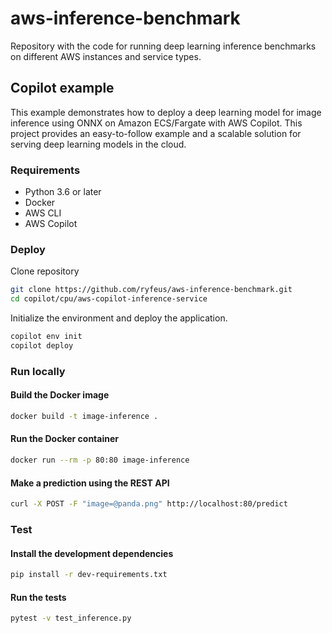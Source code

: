 # aws-inference-benchmark
Repository with the code for running deep learning inference benchmarks on different AWS instances and service types.

## Copilot example

This example demonstrates how to deploy a deep learning model for image inference using ONNX on Amazon ECS/Fargate with AWS Copilot. This project provides an easy-to-follow example and a scalable solution for serving deep learning models in the cloud.

### Requirements

- Python 3.6 or later
- Docker
- AWS CLI
- AWS Copilot

### Deploy

Clone repository
```bash
git clone https://github.com/ryfeus/aws-inference-benchmark.git
cd copilot/cpu/aws-copilot-inference-service
```

Initialize the environment and deploy the application.

```bash
copilot env init
copilot deploy
```

### Run locally

#### Build the Docker image

```bash
docker build -t image-inference .
```

#### Run the Docker container

```bash
docker run --rm -p 80:80 image-inference
```

#### Make a prediction using the REST API

```bash
curl -X POST -F "image=@panda.png" http://localhost:80/predict
```

### Test

#### Install the development dependencies

```bash
pip install -r dev-requirements.txt
```

#### Run the tests

```bash
pytest -v test_inference.py
```